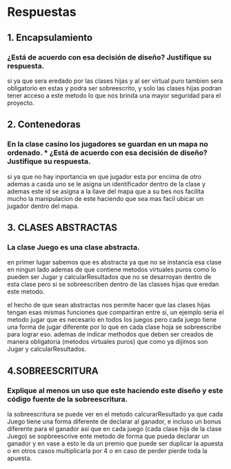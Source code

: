 # Respuestas

## 1. Encapsulamiento
### ¿Está de acuerdo con esa decisión de diseño? Justifique su respuesta.
si ya que sera eredado por las clases hijas y al ser virtual puro tambien sera obligatorio en estas y podra ser sobreescrito, y solo las clases hijas podran tener acceso a este metodo lo que nos brinda una mayor seguridad para el proyecto.

## 2. Contenedoras
### En la clase casino los jugadores se guardan en un mapa no ordenado. * ¿Está de acuerdo con esa decisión de diseño? Justifique su respuesta.
si ya que no hay inportancia en que jugador esta por encima de otro ademas a casda uno se le asigna un identificador dentro de la clase y ademas este id se asigna a la llave del mapa que a su bes nos facilita mucho la manipulacion de este haciendo que sea mas facil ubicar un jugador dentro del mapa.

## 3. CLASES ABSTRACTAS
### La clase Juego es una clase abstracta.
en primer lugar sabemos que es abstracta ya que no se instancia esa clase en ningun lado ademas de que contiene metodos virtuales puros como lo pueden ser Jugar y calcularResultados que no se desarroyan dentro de esta clase pero si se sobreescriben dentro de las classes hijas que eredan este metodo.

el hecho de que sean abstractas nos permite hacer que las clases hijas tengan esas mismas funciones que compartiran entre si, un ejemplo seria el metodo jugar que es necesario en todos los juegos pero cada juego tiene una forma de jugar diferente por lo que en cada clase hoja se sobreescribe para lograr eso.
ademas de indicar methodos que deben ser creados de manera obligatoria (metodos virtuales puros) que como ya dijimos son Jugar y calcularResultados.

## 4.SOBREESCRITURA
### Explique al menos un uso que este haciendo este diseño y este código fuente de la sobreescritura.
la sobreescritura se puede ver en el metodo calcurarResultado ya que cada Juego tiene una forma diferente de declarar al ganador, e incluso un bonus diferente para el ganador asi que en cada juego (cada clase hija de la clase Juego) se sopbreescrive ente metodo de forma que pueda declarar un ganador y en vase a esto le da un premio que puede ser duplicar la apuesta o en otros casos multiplicarla por 4 o en caso de perder pierde toda la apuesta.
